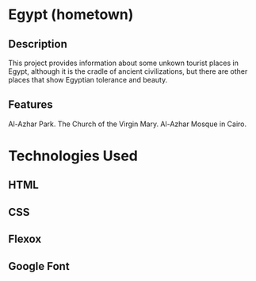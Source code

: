 # Egypt (hometown)
## Description
This project provides information about some unkown tourist places in Egypt, although it is the cradle of ancient civilizations, but there are other places that show Egyptian tolerance and beauty.
## Features
Al-Azhar Park.
The Church of the Virgin Mary.
Al-Azhar Mosque in Cairo.

# Technologies Used

## HTML
## CSS
## Flexox
## Google Font

